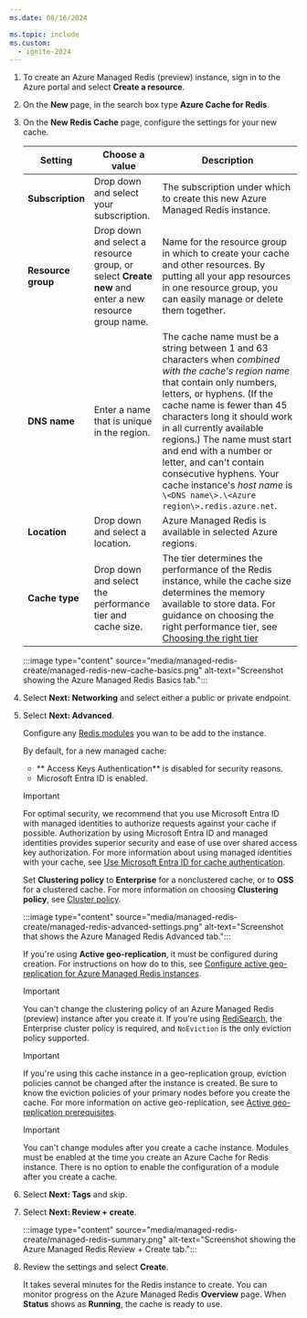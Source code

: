 ```yaml
---
ms.date: 08/16/2024

ms.topic: include
ms.custom:
  - ignite-2024
---
```


1. To create an Azure Managed Redis (preview) instance, sign in to the Azure portal and select **Create a resource**.

1. On the **New** page, in the search box type **Azure Cache for Redis**.
  
1. On the **New Redis Cache** page, configure the settings for your new cache.

   | Setting      |  Choose a value  | Description |
   | ------------ |  ------- | -------------------------------------------------- |
   | **Subscription** | Drop down and select your subscription. | The subscription under which to create this new Azure Managed Redis instance. |
   | **Resource group** | Drop down and select a resource group, or select **Create new** and enter a new resource group name. | Name for the resource group in which to create your cache and other resources. By putting all your app resources in one resource group, you can easily manage or delete them together. |
   | **DNS name** | Enter a name that is unique in the region. | The cache name must be a string between 1 and 63 characters when _combined with the cache's region name_ that contain only numbers, letters, or hyphens. (If the cache name is fewer than 45 characters long it should work in all currently available regions.) The name must start and end with a number or letter, and can't contain consecutive hyphens. Your cache instance's _host name_ is `\<DNS name\>.\<Azure region\>.redis.azure.net`. |
   | **Location** | Drop down and select a location. | Azure Managed Redis is available in selected Azure regions. |
   | **Cache type** | Drop down and select the performance tier and cache size. |  The tier determines the performance of the Redis instance, while the cache size determines the memory available to store data. For guidance on choosing the right performance tier, see [Choosing the right tier](../managed-redis/managed-redis-overview.md#choosing-the-right-tier) |

   :::image type="content" source="media/managed-redis-create/managed-redis-new-cache-basics.png" alt-text="Screenshot showing the Azure Managed Redis Basics tab.":::

1. Select **Next: Networking** and select either a public or private endpoint.

1. Select **Next: Advanced**.
    
   Configure any [Redis modules](../managed-redis/managed-redis-redis-modules.md) you wan to be add to the instance.

   By default, for a new managed cache: 
     - ** Access Keys Authentication** is disabled for security reasons.
     - Microsoft Entra ID is enabled.

   > [!IMPORTANT]
   > For optimal security, we recommend that you use Microsoft Entra ID with managed identities to authorize requests against your cache if possible. Authorization by using Microsoft Entra ID and managed identities provides superior security and ease of use over shared access key authorization. For more information about using managed identities with your cache, see [Use Microsoft Entra ID for cache authentication](/azure/azure-cache-for-redis/cache-azure-active-directory-for-authentication).

   Set **Clustering policy** to **Enterprise** for a nonclustered cache, or to **OSS** for a clustered cache. For more information on choosing **Clustering policy**, see [Cluster policy](../managed-redis/managed-redis-architecture.md#cluster-policies).

   :::image type="content" source="media/managed-redis-create/managed-redis-advanced-settings.png" alt-text="Screenshot that shows the Azure Managed Redis Advanced tab.":::

   If you're using **Active geo-replication**, it must be configured during creation. For instructions on how do to this, see [Configure active geo-replication for Azure Managed Redis instances](../managed-redis/managed-redis-how-to-active-geo-replication.md).

   > [!IMPORTANT]
   > You can't change the clustering policy of an Azure Managed Redis (preview) instance after you create it. If you're using [RediSearch](../managed-redis/managed-redis-redis-modules.md#redisearch), the Enterprise cluster policy is required, and `NoEviction` is the only eviction policy supported.
   >

   > [!IMPORTANT]
   > If you're using this cache instance in a geo-replication group, eviction policies cannot be changed after the instance is created. Be sure to know the eviction policies of your primary nodes before you create the cache. For more information on active geo-replication, see [Active geo-replication prerequisites](../managed-redis/managed-redis-how-to-active-geo-replication.md#active-geo-replication-prerequisites).
   >

   > [!IMPORTANT]
   > You can't change modules after you create a cache instance. Modules must be enabled at the time you create an Azure Cache for Redis instance. There is no option to enable the configuration of a module after you create a cache.
   >

1. Select **Next: Tags** and skip.

1. Select **Next: Review + create**.

   :::image type="content" source="media/managed-redis-create/managed-redis-summary.png" alt-text="Screenshot showing the Azure Managed Redis Review + Create tab.":::

1. Review the settings and select **Create**.

   It takes several minutes for the Redis instance to create. You can monitor progress on the Azure Managed Redis **Overview** page. When **Status** shows as **Running**, the cache is ready to use.
